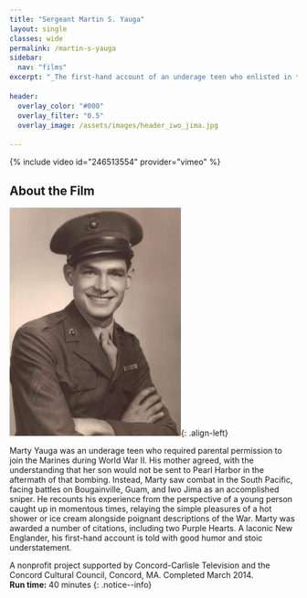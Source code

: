 ```yaml
---
title: "Sergeant Martin S. Yauga"
layout: single
classes: wide
permalink: /martin-s-yauga
sidebar:
  nav: "films"
excerpt: "_The first-hand account of an underage teen who enlisted in the Marines, and saw combat as a sniper in the South Pacific during World War II, earning, among other citations, two Purple Hearts._"

header:
  overlay_color: "#000"
  overlay_filter: "0.5"
  overlay_image: /assets/images/header_iwo_jima.jpg

---
```

{% include video id="246513554" provider="vimeo" %}



## About the Film

![image-left](/assets/images/yauga_portrait_p_sm.jpg){: .align-left}

Marty Yauga was an underage teen who required parental permission to join the Marines during World War II. His mother agreed, with the understanding that her son would not be sent to Pearl Harbor in the aftermath of that bombing. Instead, Marty saw combat in the South Pacific, facing battles on Bougainville, Guam, and Iwo Jima as an accomplished sniper. He recounts his experience from the perspective of a young person caught up in momentous times, relaying the simple pleasures of a hot shower or ice cream alongside poignant descriptions of the War. Marty was awarded a number of citations, including two Purple Hearts. A laconic New Englander, his first-hand account is told with good humor and stoic understatement.

A nonprofit project supported by Concord-Carlisle Television and the Concord Cultural Council, Concord, MA. Completed March 2014. <br /> **Run time:** 40 minutes
{: .notice--info}
